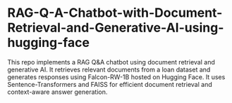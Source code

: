# RAG-Q-A-Chatbot-with-Document-Retrieval-and-Generative-AI-using-hugging-face
This repo implements a RAG Q&amp;A chatbot using document retrieval and generative AI. It retrieves relevant documents from a loan dataset and generates responses using Falcon-RW-1B hosted on Hugging Face. It uses Sentence-Transformers and FAISS for efficient document retrieval and context-aware answer generation.
